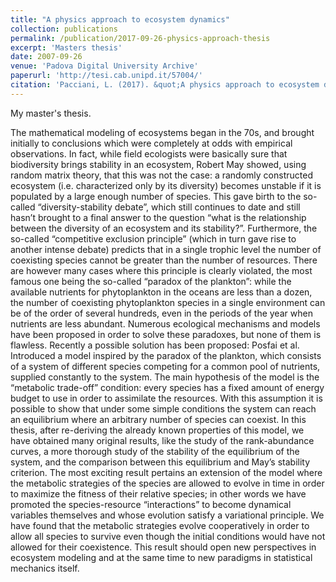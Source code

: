 ```yaml
---
title: "A physics approach to ecosystem dynamics"
collection: publications
permalink: /publication/2017-09-26-physics-approach-thesis
excerpt: 'Masters thesis'
date: 2007-09-26
venue: 'Padova Digital University Archive'
paperurl: 'http://tesi.cab.unipd.it/57004/'
citation: 'Pacciani, L. (2017). &quot;A physics approach to ecosystem dynamics&quot; <i>Padova Digital University Archive</i>.'
---
```

My master's thesis.

The mathematical modeling of ecosystems began in the 70s, and brought initially to conclusions which were completely at odds with empirical observations. In fact, while field ecologists were basically sure that biodiversity brings stability in an ecosystem, Robert May showed, using random matrix theory, that this was not the case: a randomly constructed ecosystem (i.e. characterized only by its diversity) becomes unstable if it is populated by a large enough number of species. This gave birth to the so-called “diversity-stability debate”, which still continues to date and still hasn’t brought to a final answer to the question “what is the relationship between the diversity of an ecosystem and its stability?”. Furthermore, the so-called “competitive exclusion principle” (which in turn gave rise to another intense debate) predicts that in a single trophic level the number of coexisting species cannot be greater than the number of resources. There are however many cases where this principle is clearly violated, the most famous one being the so-called “paradox of the plankton”: while the available nutrients for phytoplankton in the oceans are less than a dozen, the number of coexisting phytoplankton species in a single environment can be of the order of several hundreds, even in the periods of the year when nutrients are less abundant. Numerous ecological mechanisms and models have been proposed in order to solve these paradoxes, but none of them is flawless. Recently a possible solution has been proposed: Posfai et al. Introduced a model inspired by the paradox of the plankton, which consists of a system of different species competing for a common pool of nutrients, supplied constantly to the system. The main hypothesis of the model is the “metabolic trade-off” condition: every species has a fixed amount of energy budget to use in order to assimilate the resources. With this assumption it is possible to show that under some simple conditions the system can reach an equilibrium where an arbitrary number of species can coexist. In this thesis, after re-deriving the already known properties of this model, we have obtained many original results, like the study of the rank-abundance curves, a more thorough study of the stability of the equilibrium of the system, and the comparison between this equilibrium and May’s stability criterion. The most exciting result pertains an extension of the model where the metabolic strategies of the species are allowed to evolve in time in order to maximize the fitness of their relative species; in other words we have promoted the species-resource “interactions” to become dynamical variables themselves and whose evolution satisfy a variational principle. We have found that the metabolic strategies evolve cooperatively in order to allow all species to survive even though the initial conditions would have not allowed for their coexistence. This result should open new perspectives in ecosystem modeling and at the same time to new paradigms in statistical mechanics itself.
